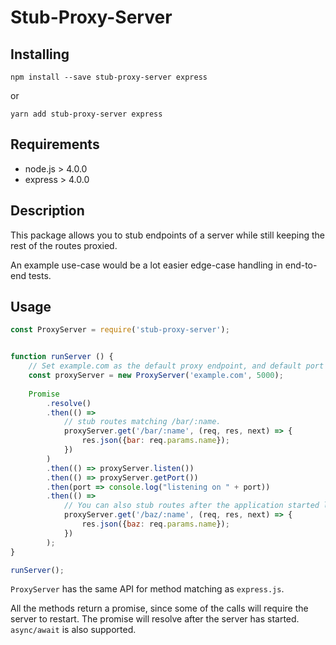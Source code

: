 # Stub-Proxy-Server

## Installing

```npm install --save stub-proxy-server express```

or

```yarn add stub-proxy-server express```

## Requirements

* node.js > 4.0.0
* express > 4.0.0

## Description

This package allows you to stub endpoints of a server while still keeping the rest of the routes proxied.

An example use-case would be a lot easier edge-case handling in end-to-end tests.

## Usage

``` js
const ProxyServer = require('stub-proxy-server');


function runServer () {
    // Set example.com as the default proxy endpoint, and default port (if it's taken, it'll search for other available port)
    const proxyServer = new ProxyServer('example.com', 5000);
    
    Promise
        .resolve()
        .then(() => 
            // stub routes matching /bar/:name.
            proxyServer.get('/bar/:name', (req, res, next) => {
                res.json({bar: req.params.name});
            })
        )
        .then(() => proxyServer.listen())
        .then(() => proxyServer.getPort())
        .then(port => console.log("listening on " + port))
        .then(() => 
            // You can also stub routes after the application started listening. The server will restart, but the port will not be changed.
            proxyServer.get('/baz/:name', (req, res, next) => {
                res.json({baz: req.params.name});
            })
        );
}

runServer();
```

`ProxyServer` has the same API for method matching as `express.js`.

All the methods return a promise, since some of the calls will require the server to restart. The promise will resolve after the server has started. `async/await` is also supported.

